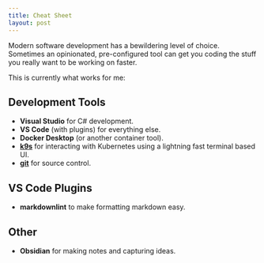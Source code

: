 ```yaml
---
title: Cheat Sheet
layout: post
---
```


Modern software development has a bewildering level of choice. Sometimes an opinionated, pre-configured tool can get you coding the stuff
you really want to be working on faster.

This is currently what works for me:

## Development Tools

- **Visual Studio** for C# development.
- **VS Code** (with plugins) for everything else.
- **Docker Desktop** (or another container tool).
- [**k9s**](k9s) for interacting with Kubernetes using a lightning fast terminal based UI.
- [**git**](git) for source control.

## VS Code Plugins

- **markdownlint** to make formatting markdown easy.

## Other

- **Obsidian** for making notes and capturing ideas.
